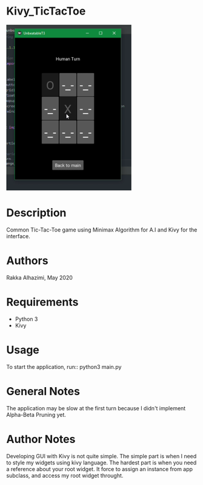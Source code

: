 # Kivy_TicTacToe

![alt text](https://github.com/rakkaalhazimi/Kivy_TicTacToe/blob/master/UnbeatableT3.PNG)

# Description
Common Tic-Tac-Toe game using Minimax Algorithm for A.I and Kivy for the interface.

# Authors
Rakka Alhazimi, May 2020

# Requirements
* Python 3
* Kivy

# Usage
To start the application, run:: python3 main.py

# General Notes
The application may be slow at the first turn because I didn't implement Alpha-Beta Pruning yet.

# Author Notes
Developing GUI with Kivy is not quite simple. The simple part is when I need to style my widgets using kivy language. 
The hardest part is when you need a reference about your root widget. It force to assign an instance from app subclass,
and access my root widget throught.
